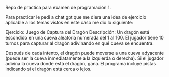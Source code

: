 Repo de practica para examen de programación 1.

Para practicar le pedi a chat gpt que me diera una idea de ejercicio aplicable a los temas vistos en este caso me dio lo siguiente:

Ejercicio: Juego de Captura del Dragón
Descripción:
Un dragón está escondido en una cueva aleatoria numerada del 1 al 100. El jugador tiene 10 turnos para capturar al dragón adivinando en qué cueva se encuentra.

Después de cada intento, el dragón puede moverse a una cueva adyacente (puede ser la cueva inmediatamente a la izquierda o derecha).
Si el jugador adivina la cueva donde está el dragón, gana.
El programa incluye pistas indicando si el dragón está cerca o lejos.
